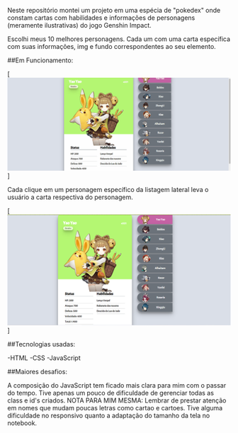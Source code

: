 Neste repositório montei um projeto em uma espécia de "pokedex" onde constam cartas com habilidades e informações de personagens (meramente ilustrativas) do jogo Genshin Impact.

Escolhi meus 10 melhores personagens. Cada um com uma carta específica com suas informações, img e fundo correspondentes ao seu elemento.

##Em Funcionamento:

[<img src="tela-projeto.gif" alt="gif de funcionamento da troca das cartas">]

Cada clique em um personagem específico da listagem lateral leva o usuário a carta respectiva do personagem.

[<img src="telaprint.png" alt="tela incial printada com a carta do primeiro personagem, Yao Yao">]

##Tecnologias usadas:

-HTML
-CSS
-JavaScript


##Maiores desafios:

A composição do JavaScript tem ficado mais clara para mim com o passar do tempo. Tive apenas um pouco de dificuldade de gerenciar todas as class e id's criados. NOTA PARA MIM MESMA: Lembrar de prestar atenção em nomes que mudam poucas letras como cartao e cartoes.
Tive alguma dificuldade no responsivo quanto a adaptação do tamanho da tela no notebook.
